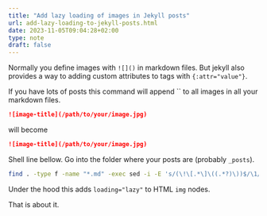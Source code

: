 ```yaml
---
title: "Add lazy loading of images in Jekyll posts"
url: add-lazy-loading-to-jekyll-posts.html
date: 2023-11-05T09:04:28+02:00
type: note
draft: false
---
```


Normally you define images with `![]()` in markdown files. But jekyll also
provides a way to adding custom attributes to tags with `{:attr="value"}`.

If you have lots of posts this command will append `` to all
images in all your markdown files.

```md
![image-title](/path/to/your/image.jpg)
```

will become

```md
![image-title](/path/to/your/image.jpg)
```

Shell line bellow. Go into the folder where your posts are (probably `_posts`).

```sh
find . -type f -name "*.md" -exec sed -i -E 's/(\!\[.*\]\((.*?)\))$/\1/' {} \;
```

Under the hood this adds `loading="lazy"` to HTML `img` nodes.

That is about it.
